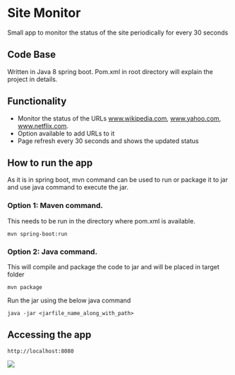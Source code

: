 # Site Monitor
Small app to monitor the status of the site periodically for every 30 seconds

## Code Base
Written in Java 8 spring boot. Pom.xml in root directory will explain the project in details.

## Functionality
* Monitor the status of the URLs www.wikipedia.com, www.yahoo.com, www.netflix.com.
* Option available to add URLs to it
* Page refresh every 30 seconds and shows the updated status

## How to run the app
As it is in spring boot, mvn command can be used to run or package it to jar and use java command to execute the jar.

### Option 1: Maven command. 
This needs to be run in the directory where pom.xml is available.
```
mvn spring-boot:run
```

### Option 2: Java command.
This will compile and package the code to jar and will be placed in target folder 
```
mvn package
```
Run the jar using the below java command
```
java -jar <jarfile_name_along_with_path>
```

## Accessing the app
```http://localhost:8080```

![](image.png)
